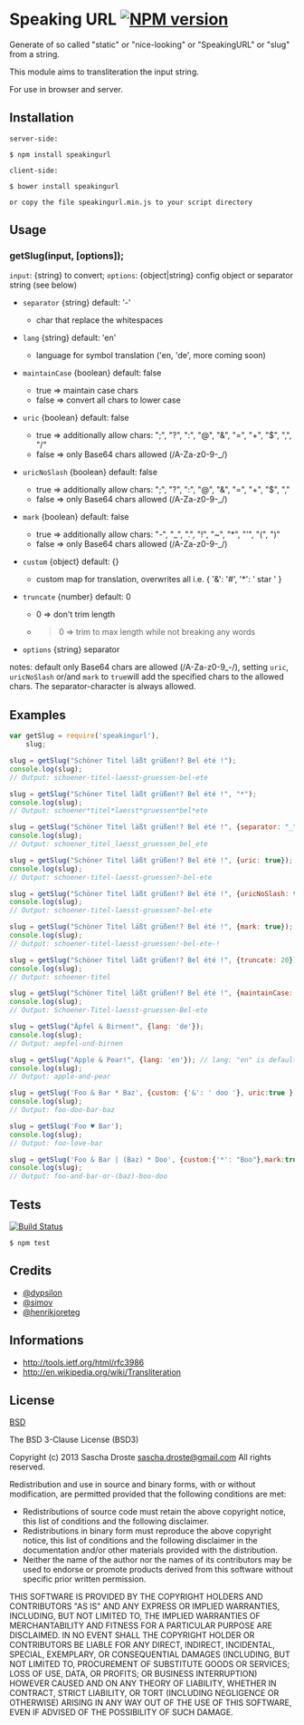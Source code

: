 # Speaking URL [![NPM version](https://badge.fury.io/js/speakingurl.png)](http://badge.fury.io/js/speakingurl)
Generate of so called "static" or "nice-looking" or "SpeakingURL" or "slug" from a string.

This module aims to transliteration the input string.

For use in browser and server.

## Installation
    server-side:

    $ npm install speakingurl

    client-side:

    $ bower install speakingurl

    or copy the file speakingurl.min.js to your script directory

## Usage
### getSlug(input, [options]);
```input```: {string} to convert; ```options```: {object|string} config object or separator string (see below)

* ```separator``` {string} default: '-'
    * char that replace the whitespaces
* ```lang``` {string} default: 'en'
    * language for symbol translation ('en, 'de', more coming soon)
* ```maintainCase``` {boolean} default: false
    * true => maintain case chars
    * false => convert all chars to lower case
* ```uric``` {boolean} default: false
    * true => additionally allow chars: ";", "?", ":", "@", "&", "=", "+", "$", ",", "/"
    * false => only Base64 chars allowed (/A-Za-z0-9-_/)
* ```uricNoSlash``` {boolean} default: false
    * true => additionally allow chars: ";", "?", ":", "@", "&", "=", "+", "$", ","
    * false => only Base64 chars allowed (/A-Za-z0-9-_/)
* ```mark``` {boolean} default: false
    * true => additionally allow chars: "-", "_", ".", "!", "~", "*", "'", "(", ")"
    * false => only Base64 chars allowed (/A-Za-z0-9-_/)
* ```custom``` {object} default: {} 
    * custom map for translation, overwrites all i.e. { '&': '#', '*': ' star ' }
* ```truncate``` {number} default: 0
    * 0 => don't trim length
    * >0 => trim to max length while not breaking any words

* ```options``` {string} separator

notes: default only Base64 chars are allowed (/A-Za-z0-9_-/), setting ```uric```, ```uricNoSlash``` or/and ```mark``` to ```true```will add the specified chars to the allowed chars. The separator-character is always allowed.

## Examples
```javascript
var getSlug = require('speakingurl'),
    slug;

slug = getSlug("Schöner Titel läßt grüßen!? Bel été !");
console.log(slug);
// Output: schoener-titel-laesst-gruessen-bel-ete

slug = getSlug("Schöner Titel läßt grüßen!? Bel été !", "*");
console.log(slug);
// Output: schoener*titel*laesst*gruessen*bel*ete

slug = getSlug("Schöner Titel läßt grüßen!? Bel été !", {separator: "_"});
console.log(slug);
// Output: schoener_titel_laesst_gruessen_bel_ete

slug = getSlug("Schöner Titel läßt grüßen!? Bel été !", {uric: true});
console.log(slug);
// Output: schoener-titel-laesst-gruessen?-bel-ete

slug = getSlug("Schöner Titel läßt grüßen!? Bel été !", {uricNoSlash: true});
console.log(slug);
// Output: schoener-titel-laesst-gruessen?-bel-ete

slug = getSlug("Schöner Titel läßt grüßen!? Bel été !", {mark: true});
console.log(slug);
// Output: schoener-titel-laesst-gruessen!-bel-ete-!

slug = getSlug("Schöner Titel läßt grüßen!? Bel été !", {truncate: 20});
console.log(slug);
// Output: schoener-titel

slug = getSlug("Schöner Titel läßt grüßen!? Bel été !", {maintainCase: true});
console.log(slug);
// Output: Schoener-Titel-laesst-gruessen-Bel-ete

slug = getSlug("Äpfel & Birnen!", {lang: 'de'});
console.log(slug);
// Output: aepfel-und-birnen

slug = getSlug("Apple & Pear!", {lang: 'en'}); // lang: "en" is default, just to clarify
console.log(slug);
// Output: apple-and-pear

slug = getSlug('Foo & Bar * Baz', {custom: {'&': ' doo '}, uric:true } );
console.log(slug);
// Output: foo-doo-bar-baz

slug = getSlug('Foo ♥ Bar');
console.log(slug);
// Output: foo-love-bar

slug = getSlug('Foo & Bar | (Baz) * Doo', {custom:{'*': "Boo"},mark:true});
console.log(slug);
// Output: foo-and-bar-or-(baz)-boo-doo


```

## Tests
[![Build Status](https://travis-ci.org/pid/speakingurl.png)](https://travis-ci.org/pid/speakingurl)

```shell
$ npm test
```

## Credits
- [@dypsilon](https://github.com/dypsilon/js-replace-diacritics)
- [@simov](https://github.com/simov/slugify)
- [@henrikjoreteg](https://github.com/henrikjoreteg/slugger)

## Informations
- http://tools.ietf.org/html/rfc3986
- http://en.wikipedia.org/wiki/Transliteration

## License
[BSD](https://raw.github.com/pid/speakingurl/master/LICENCE)

The BSD 3-Clause License (BSD3)

Copyright (c) 2013 Sascha Droste <sascha.droste@gmail.com>
All rights reserved.

Redistribution and use in source and binary forms, with or without modification, are permitted provided that the following conditions are met:

* Redistributions of source code must retain the above copyright notice, this list of conditions and the following disclaimer.
* Redistributions in binary form must reproduce the above copyright notice, this list of conditions and the following disclaimer in the documentation and/or other materials provided with the distribution.
* Neither the name of the author nor the names of its contributors may be used to endorse or promote products derived from this software without specific prior written permission.

THIS SOFTWARE IS PROVIDED BY THE COPYRIGHT HOLDERS AND CONTRIBUTORS "AS IS" AND ANY EXPRESS OR IMPLIED WARRANTIES, INCLUDING, BUT NOT LIMITED TO, THE IMPLIED WARRANTIES OF MERCHANTABILITY AND FITNESS FOR A PARTICULAR PURPOSE ARE DISCLAIMED. IN NO EVENT SHALL THE COPYRIGHT HOLDER OR CONTRIBUTORS BE LIABLE FOR ANY DIRECT, INDIRECT, INCIDENTAL, SPECIAL, EXEMPLARY, OR CONSEQUENTIAL DAMAGES (INCLUDING, BUT NOT LIMITED TO, PROCUREMENT OF SUBSTITUTE GOODS OR SERVICES; LOSS OF USE, DATA, OR PROFITS; OR BUSINESS INTERRUPTION) HOWEVER CAUSED AND ON ANY THEORY OF LIABILITY, WHETHER IN CONTRACT, STRICT LIABILITY, OR TORT (INCLUDING NEGLIGENCE OR OTHERWISE) ARISING IN ANY WAY OUT OF THE USE OF THIS SOFTWARE, EVEN IF ADVISED OF THE POSSIBILITY OF SUCH DAMAGE.
